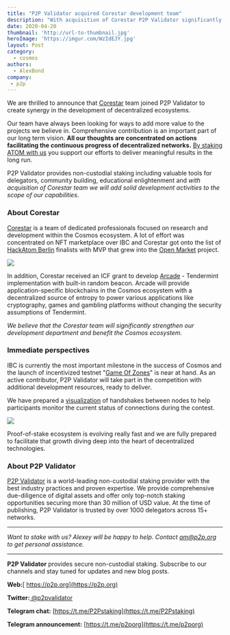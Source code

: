 ```yaml
---
title: "P2P Validator acquired Corestar development team"
description: "With acquisition of Corestar P2P Validator significantly strengthen development department"
date: 2020-04-20
thumbnail: 'http://url-to-thumbnail.jpg'
heroImage: 'https://imgur.com/WzIdEJY.jpg'
layout: Post
category:
  - cosmos
authors:
  - AlexBond
company:
 - p2p
---
```


We are thrilled to announce that [Corestar](https://corestar.io) team joined P2P Validator to create synergy in the development of decentralized ecosystems. 

Our team have always been looking for ways to add more value to the projects we believe in. Comprehensive contribution is an important part of our long term vision. **All our thoughts are concentrated on actions facilitating the continuous progress of decentralized networks.** [By staking ATOM with us](https://p2p.org/cosmos) you support our efforts to deliver meaningful results in the long run.

P2P Validator provides non-custodial staking including valuable tools for delegators, community building, educational enlightenment and *with acquisition of Corestar team we will add solid development activities to the scope of our capabilities*.

### About Corestar

[Corestar](https://corestar.io) is a team of dedicated professionals focused on research and development within the Cosmos ecosystem. A lot of effort was concentrated on NFT marketplace over IBC and Corestar got onto the list of [HackAtom Berlin](https://blog.cosmos.network/cosmos-hackatom-berlin-recap-4722882e7623) finalists with MVP that grew into the [Open Market](https://openmarket.one) project.

![](https://imgur.com/W3nw23I.jpg)

In addition, Corestar received an ICF grant to develop [Arcade](https://github.com/corestario/tendermint) - Tendermint implementation with built-in random beacon. Arcade will provide application-specific blockchains in the Cosmos ecosystem with a decentralized source of entropy to power various applications like cryptography, games and gambling platforms without changing the security assumptions of Tendermint.

*We believe that the Corestar team will significantly strengthen our development department and benefit the Cosmos ecosystem.*

### Immediate perspectives

IBC is currently the most important milestone in the success of Cosmos and the launch of incentivized testnet "[Game Of Zones](https://goz.cosmosnetwork.dev/)" is near at hand. As an active contributor, P2P Validator will take part in the competition with additional development resources, ready to deliver.

We have prepared a [visualization](https://goz.p2p.org/) of handshakes between nodes to help participants monitor the current status of connections during the contest.

![](https://imgur.com/HG5ZbBv.jpg)

Proof-of-stake ecosystem is evolving really fast and we are fully prepared to facilitate that growth diving deep into the heart of decentralized technologies.

### About P2P Validator

[P2P Validator](https://p2p.org) is a world-leading non-custodial staking provider with the best industry practices and proven expertise. We provide comprehensive due-diligence of digital assets and offer only top-notch staking opportunities securing more than 30 million of USD value. At the time of publishing, P2P Validator is trusted by over 1000 delegators across 15+ networks.

------

*Want to stake with us? Alexey will be happy to help. Contact am@p2p.org to get personal assistance.*

---

**P2P Validator** provides secure non-custodial staking. Subscribe to our channels and stay tuned for updates and new blog posts.

**Web:**[ https://p2p.org](https://p2p.org)

**Twitter:**[ @p2pvalidator](https://twitter.com/p2pvalidator)

**Telegram chat:** [https://t.me/P2Pstaking](https://t.me/P2Pstaking)

**Telegram announcement:** [https://t.me/p2porg](https://t.me/p2porg)